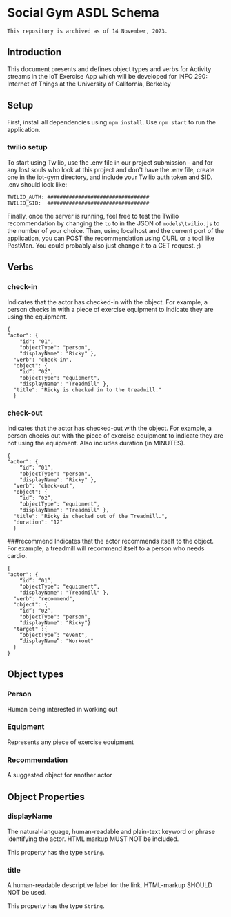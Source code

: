 # Social Gym ASDL Schema

```
This repository is archived as of 14 November, 2023.
```

## Introduction
This document presents and defines object types and verbs for Activity streams in the IoT Exercise App which will be developed for INFO 290: Internet of Things at the University of California, Berkeley

## Setup


First, install all dependencies using `npm install`. Use `npm start` to run the application.

### twilio setup

To start using Twilio, use the .env file in our project submission - and for any lost souls who look at this project and don't have the .env file, create one in the iot-gym directory, and include your Twilio auth token and SID. .env should look like:

```
TWILIO_AUTH: #################################
TWILIO_SID:  #################################
```

Finally, once the server is running, feel free to test the Twilio recommendation by changing the `to` to in the JSON of `models\twilio.js` to the number of your choice. Then, using localhost and the current port of the application, you can POST the recommendation using CURL or a tool like PostMan. You could probably also just change it to a GET request. ;)

## Verbs



### check-in
Indicates that the actor has checked-in with the object. For example, a person checks in with a piece of exercise equipment to indicate they are using the equipment.
```
{
"actor": {
    "id": "01",
    "objectType": "person",
    "displayName": "Ricky" },
  "verb": "check-in",
  "object": {
    “id”: “02”,
    "objectType": "equipment",
    "displayName": "Treadmill" },
  "title": "Ricky is checked in to the treadmill."
  }
```

### check-out
Indicates that the actor has checked-out with the object. For example, a person checks out with the piece of exercise equipment to indicate they are not using the equipment. Also includes duration (in MINUTES).
```
{
"actor": {
    “id”: “01”,
    "objectType": "person",
    "displayName": "Ricky" },
  "verb": "check-out",
  "object": {
    “id”: “02”,
    "objectType": "equipment",
    "displayName": "Treadmill" },
  "title": "Ricky is checked out of the Treadmill.",
  "duration": "12"
  }
```

###recommend
Indicates that the actor recommends itself to the object. For example, a treadmill will recommend itself to a person who needs cardio.
```
{
"actor": {
    “id”: “01”,
    "objectType": "equipment",
    "displayName": "Treadmill" },
  "verb": "recommend",
  "object": {
    “id”: “02”,
    "objectType": "person",
    "displayName": "Ricky"}
  "target" :{
    “objectType”: "event",
    “displayName”: "Workout"
  }
}
```

## Object types


### Person
Human being interested in working out
### Equipment
Represents any piece of exercise equipment
### Recommendation
A suggested object for another actor

## Object Properties


### displayName
The natural-language, human-readable and plain-text keyword or phrase identifying the actor. HTML markup MUST NOT be included.

This property has the type `String`.

### title
A human-readable descriptive label for the link. HTML-markup SHOULD NOT be used.

This property has the type `String`.
